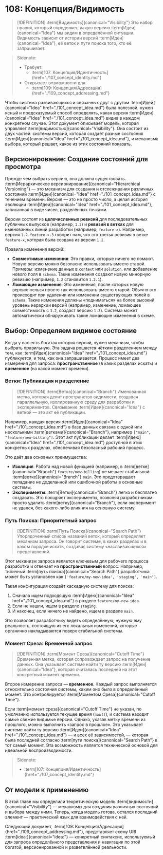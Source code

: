 # 108: Концепция/Видимость

> [!DEFINITION] :term[Видимость]{canonical="Visibility"}
> Это набор правил, который определяет, какую версию :term[Идеи]{canonical="Idea"} мы видим в определённой ситуации. Видимость зависит от истории версий :term[Идеи]{canonical="Idea"}, её веток и пути поиска того, кто её запрашивает.

> Sidenote:
> - Требует:
>   - :term[107: Концепция/Идентичность]{href="./107_concept_identity.md"}
> - Открывает возможности для:
>   - :term[109: Концепция/Адресация]{href="./109_concept_addressing.md"}

Чтобы система развивающихся и связанных друг с другом :term[Идей]{canonical="Idea" href="./101_concept_idea.md"} была полезной, нужен ясный и предсказуемый способ определять, какая версия :term[Идеи]{canonical="Idea" href="./101_concept_idea.md"} видна в каждом конкретном случае. Этот документ описывает модель, которая управляет :term[видимостью]{canonical="Visibility"}. Она состоит из двух частей: системы версий, которая создаёт разные состояния :term[Идеи]{canonical="Idea" href="./101_concept_idea.md"}, и механизма выбора, который решает, какое из этих состояний показать.

## Версионирование: Создание состояний для просмотра

Прежде чем выбрать версию, она должна существовать. :term[Иерархическое версионирование]{canonical="Hierarchical Versioning"} — это механизм для создания и отслеживания различных состояний :term[Идеи]{canonical="Idea" href="./101_concept_idea.md"} с течением времени. Версия — это не просто число, а целая история эволюции :term[Идеи]{canonical="Idea" href="./101_concept_idea.md"}, записанная в виде чисел, разделённых точками.

Версии состоят из **целочисленных ревизий** для последовательных публичных выпусков (например, `1.2`) и **ревизий в ветках** для именованных линий разработки (например, `feature-x`). Например, версия `1.2.feature-x.3` говорит нам, что это третья ревизия в ветке `feature-x`, которая была создана из версии `1.2`.

Правила изменения версий:

- **Совместимые изменения**: Это правки, которые ничего не ломают. Новую версию можно безопасно использовать вместо старой. Примеры: изменение данных в `context` или `solution`, или добавление нового поля в `schema`. Такие изменения создают новую минорную ревизию (например, `1.2` становится `1.2.1`).
- **Ломающие изменения**: Это изменения, после которых новую версию нельзя просто так использовать вместо старой. Обычно это происходит при удалении или изменении существующих полей в `schema`. Такие изменения должны «подниматься» на более высокий уровень иерархии версий (например, изменение, ломающее совместимость с `1.2`, создаст версию `1.3`). Система может автоматически обнаруживать такие ломающие изменения в схеме.

## Выбор: Определяем видимое состояние

Когда у нас есть богатая история версий, нужен механизм, чтобы выбрать правильную. Эта задача решается чётким разделением между тем, как :term[Идея]{canonical="Idea" href="./101_concept_idea.md"} публикуется, и тем, как она запрашивается. Процесс имеет два измерения для запроса: **пространственное** (в каких разделах искать) и **временное** (на какой момент времени).

### Ветки: Публикация и разделение

> [!DEFINITION] :term[Ветка]{canonical="Branch"}
> Именованная метка, которая делит пространство видимости, создавая параллельную, изолированную среду для разработки и экспериментов. Связывание :term[Идеи]{canonical="Idea"} с веткой — это акт её публикации.

Например, каждая версия :term[Идеи]{canonical="Idea" href="./101_concept_idea.md"} в базе данных связана с одной или несколькими :term[ветками]{canonical="Branch"}, например `["main", "feature/new-billing"]`. Этот акт публикации делает :term[Идею]{canonical="Idea" href="./101_concept_idea.md"} доступной в этих конкретных разделах, обеспечивая безопасный рабочий процесс.

Это даёт два основных преимущества:

- **Изоляция**: Работа над новой функцией (например, в :term[ветке]{canonical="Branch"} `feature/new-billing`) не мешает стабильной :term[ветке]{canonical="Branch"} `main`. Это предотвращает попадание не доделанной или ошибочной работы в основные системы.
- **Эксперименты**: :term[Ветки]{canonical="Branch"} легко и бесплатно создавать. Это поощряет эксперименты, позволяя разработчикам просто удалить :term[ветку]{canonical="Branch"}, если эксперимент не удался, без какого-либо влияния на основную систему.

### Путь Поиска: Приоритетный запрос

> [!DEFINITION] :term[Путь Поиска]{canonical="Search Path"}
> Упорядоченный список названий веток, который определяет механизм запроса. Он говорит системе, в каких разделах и в каком порядке искать, создавая систему «наслаивающихся» представлений.

Этот механизм запроса является ключевым для рабочего процесса разработки и отвечает на **пространственный** вопрос. Например, типичный :term[путь поиска]{canonical="Search Path"} разработчика может быть установлен как `['feature/my-new-idea', 'staging', 'main']`.

Такая конфигурация создаёт каскадную систему для поиска:

1.  Сначала ищем подходящую :term[Идею]{canonical="Idea" href="./101_concept_idea.md"} в разделе `feature/my-new-idea`.
2.  Если не нашли, ищем в разделе `staging`.
3.  И наконец, если ничего не найдено, ищем в разделе `main`.

Это позволяет разработчику видеть определённую, нужную ему реальность, состоящую из его локальных изменений, которые органично накладываются поверх стабильной системы.

### Момент Среза: Временной запрос

> [!DEFINITION] :term[Момент Среза]{canonical="Cutoff Time"}
> Временная метка, которая сопровождает запрос на получение данных. Она указывает системе найти ту версию :term[Идеи]{canonical="Idea"}, которая считалась последней на этот конкретный момент времени.

Второе измерение запроса — **временное**. Каждый запрос выполняется относительно состояния системы, каким оно было в определённый момент. Это контролируется :term[Моментом Среза]{canonical="Cutoff Time"}.

Если :term[момент среза]{canonical="Cutoff Time"} не указан, по умолчанию используется текущее время (`now()`), и система находит самые свежие видимые версии. Однако, указав метку времени из прошлого, можно выполнить «запрос в прошлое». Это указывает системе найти ту версию :term[Идеи]{canonical="Idea" href="./101_concept_idea.md"} — и всех её зависимостей, — которая была последней согласно :term[пути поиска]{canonical="Search Path"} в тот самый момент. Эта возможность является технической основой для идеальной воспроизводимости.

> Sidenote:
> - :term[107: Концепция/Идентичность]{href="./107_concept_identity.md"}

## От модели к применению

В этой главе мы определили теоретическую модель :term[видимости]{canonical="Visibility"} — механизмы для создания различных состояний и выбора между ними. Теперь, когда модель готова, остался последний элемент — практический язык для взаимодействия с ней.

Следующий документ, :term[109: Концепция/Адресация]{href="./109_concept_addressing.md"}, представляет схему URI :term[idea:]{canonical="idea:"} — конкретный синтаксис, используемый для запроса определённого представления и навигации по этой богатой, версионированной и разветвлённой реальности.
